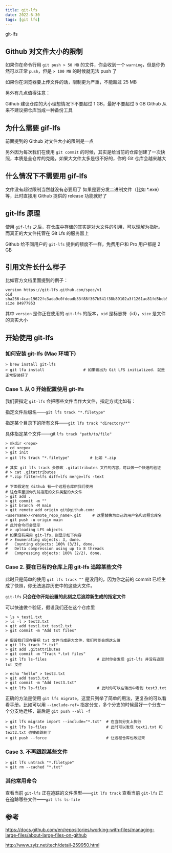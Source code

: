 ```yaml
---
title: git-lfs
date: 2022-6-30
tags: [git lfs]
---
```


git-lfs

<!--more-->

## Github 对文件大小的限制
如果你在命令行用 ``git push > 50 MB`` 的文件，你会收到一个 ``warning``，但是你仍然可以正常 ``push``，但是 ``> 100 MB`` 的时候就无法 push 了

如果你在浏览器要上传文件的话，限制更为严重，不能超过 25 MB

另外有几点值得注意：

Github 建议仓库的大小理想情况下不要超过 1 GB，最好不要超过 5 GB
Github 从来不建议把仓库当成一种备份工具

## 为什么需要 gif-lfs
前面提到的 Github 对文件大小的限制是一点

另外因为每次我们在使用 ``git commit`` 的时候，其实是给当前的仓库创建了一次快照，本质是全仓库的克隆，如果大文件太多是很不好的，你的 Git 仓库会越来越大

## 什么情况下不需要用 gif-lfs
文件没有超过限制当然就没有必要用了
如果是要分发二进制文件（比如 *.exe）等，此时直接用 Github 提供的 release 功能就好了

## git-lfs 原理
使用 ``gif-lfs`` 之后，在仓库中存储的其实是对大文件的引用，可以理解为指针。而真正的大文件托管在 Git Lfs 的服务器上

Github 给不同用户的 ``git-lfs`` 提供的额度不一样，免费用户和 Pro 用户都是 2 GB

## 引用文件长什么样子
比如官方文档里面提到的例子：
```
version https://git-lfs.github.com/spec/v1
oid sha256:4cac19622fc3ada9c0fdeadb33f88f367b541f38b89102a3f1261ac81fd5bcb5
size 84977953
```
其中 ``version`` 是你正在使用的 ``git-lfs`` 的版本，``oid`` 是标志符（id），``size`` 是文件的真实大小

## 开始使用 git-lfs
### 如何安装 git-lfs (Mac 环境下)
```commandline
> brew install git-lfs
> git lfa install                 # 如果输出为 Git LFS initialized. 就是正常安装好了
```

### Case 1. 从 0 开始配置使用 git-lfs
我们要指定 ``git-lfs`` 会把哪些文件当作大文件，指定方式比如有：

指定文件后缀名——``git lfs track "*.filetype"``

指定某个目录下的所有文件——``git lfs track "directory/*"``

具体指定某个文件——git ``lfs track "path/to/file"``

```
> mkdir <repo>
> cd <repo>
> git init
> git lfs track "*.filetype"         # 比如 *.zip
 
# 其实 git lfs track 会修改 .gitattributes 文件的内容，可以做一个快速的验证
# > cat .gitattributes
# *.zip filter=lfs diff=lfs merge=lfs -text
 
# 下面假定在 Github 有一个远程仓库供我们使用
# 往仓库里加你先前指定的文件类型的大文件
> git add .                                         
> git commit -m ""
> git branch -M main
> git remote add origin git@github.com:<username>/<remote_repo_name>.git     # 这里替换为自己的用户名和远程仓库名
> git push -u origin main
# 此时命令行会显示
# > uploading LFS objects
# 如果没有采用 git-lfs，则显示如下内容
# > Enumerating objects: 3, done.
#   Counting objects: 100% (3/3), done.
#   Delta compression using up to 8 threads
#   Compressing objects: 100% (2/2), done.
```

### Case 2. 要在已有的仓库上用 git-lfs 追踪某些文件

此时只是简单的使用 ``git lfs track ""`` 是没用的，因为你之前的 commit 已经生成了快照，你无法追踪历史中的这些大文件。

``git-lfs`` **只会在你开始设置的此刻之后追踪新生成的指定文件**

可以快速做个验证，假设我们还在这个仓库里

```
> ls > test1.txt
> ls -l > test2.txt
> git add test1.txt test2.txt
> git commit -m "Add txt files"
 
# 假设我们现在要把 txt 文件当成是大文件，我们可能会想这么做
> git lfs track "*.txt"
> git add .gitattributes
> git commit -m "Track *.txt files"
> git lfs ls-files                      # 此时你会发现 git-lfs 并没有追踪 txt 文件
 
> echo "hello" > test3.txt
> git add test3.txt
> git commit -m "Add test3.txt"
> git lfs ls-files                      # 此时你可以在输出中看到 test3.txt
```

正确的方法是使用 ``git lfs migrate``，这里只列举了简单的用法，更复杂的可以看看手册。比如可以用 ``--include-ref=`` 指定分支，多个分支的时候最好一个分支一个分支地迁移，最后是 ``git push --all -f``

```
> git lfs migrate import --include="*.txt"  # 在当前分支上执行
> git lfs ls-files                          # 此时可以发现 text1.txt 和 text2.txt 也被追踪到了
> git push --force                          # 让远程仓库也改过来
```

### Case 3. 不再跟踪某些文件
```
> git lfs untrack "*.filetype"
> git rm --cached "*.txt"
```

### 其他常用命令
查看当前 ``git-lfs`` 正在追踪的文件类型——``git lfs track``
查看当前 ``git-lfs`` 正在追踪哪些文件——``git lfs ls-file``

## 参考
https://docs.github.com/en/repositories/working-with-files/managing-large-files/about-large-files-on-github

http://www.zyiz.net/tech/detail-259950.html